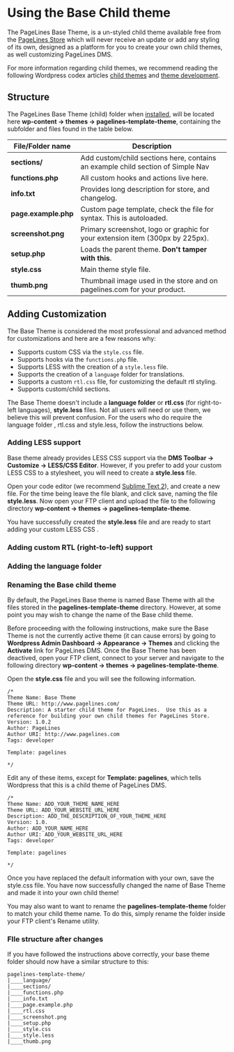 # Using the Base Child theme #

The PageLines Base Theme, is a un-styled child theme available free from the [PageLines Store](/getting-started/pagelines-store) which will never receive an update or add any styling of its own, designed as a platform for you to create your own child themes, as well customizing PageLines DMS.

For more information regarding child themes, we recommend reading the following Wordpress codex articles [child themes](http://codex.wordpress.org/Child_Themes) and [theme development](http://codex.wordpress.org/Theme_Development).

## Structure ##

The PageLines Base Theme (child) folder when [installed](/configure/installing-store-products), will be located here **wp-content → themes → pagelines-template-theme**, containing the subfolder and files found in the table below.

<table class="table table-striped table-bordered">
  <thead>
    <tr>
      <th>File/Folder name</th>
      <th>Description</th>
    </tr>
  </thead>
  <tbody>
    <tr>
      <td><strong>sections/</strong></td>
      <td>Add custom/child sections here, contains an example child section of Simple Nav</td>
    </tr>
    <tr>
      <td><strong>functions.php</strong></td>
      <td>All custom hooks and actions live here.</td>
    </tr>
    <tr>
      <td><strong>info.txt</strong></td>
      <td>Provides long description for store, and changelog.</td>
    </tr>
    <tr>
      <td><strong>page.example.php</strong></td>
      <td>Custom page template, check the file for syntax. This is autoloaded.</td>
    </tr>
    <tr>
      <td><strong>screenshot.png</strong></td>
      <td>Primary screenshot, logo or graphic for your extension item (300px by 225px).</td>
    </tr>
    <tr>
    <tr>
      <td><strong>setup.php</strong></td>
      <td>Loads the parent theme. <strong>Don't tamper with this</strong>.</td>
    </tr>
    <tr>
      <td><strong>style.css</strong></td>
      <td>Main theme style file.</td>
    </tr>
    <tr>
      <td><strong>thumb.png</strong></td>
      <td>Thumbnail image used in the store and on pagelines.com for your product.</td>
    </tr>
  </tbody>
</table>

## Adding Customization ##

The Base Theme is considered the most professional and advanced method for customizations and here are a few reasons why:

* Supports custom CSS via the `style.css` file.
* Supports hooks via the `functions.php` file.
* Supports LESS with the creation of a `style.less` file.
* Supports the creation of a `language` folder for translations.
* Supports a custom `rtl.css` file, for customizing the default rtl styling.
* Supports custom/child sections.

The Base Theme doesn't include a **language folder** or **rtl.css** (for right-to-left languages), **style.less** files. Not all users will need or use them, we believe this will prevent confusion. For the users who do require the language folder , rtl.css and style.less, follow the instructions below.

### Adding LESS support ###

Base theme already provides LESS CSS support via the **DMS Toolbar &rarr; Customize &rarr; LESS/CSS Editor**. However, if you prefer to add your custom LESS CSS to a stylesheet, you will need to create a **style.less** file.

Open your code editor (we recommend [Sublime Text 2](http://www.sublimetext.com/2)), and create a new file. For the time being leave the file blank, and click save, naming the file **style.less**. Now open your FTP client and upload the file to the following directory **wp-content &rarr; themes &rarr; pagelines-template-theme**.

You have successfully created the **style.less** file and are ready to start adding your custom LESS CSS .

### Adding custom RTL (right-to-left) support ###



### Adding the language folder ###



### Renaming the Base child theme ###

By default, the PageLines Base theme is named Base Theme with all the files stored in the **pagelines-template-theme** directory. However, at some point you may wish to change the name of the Base child theme.

Before proceeding with the following instructions, make sure the Base Theme is not the currently active theme (it can cause errors) by going to **Wordpress Admin Dashboard → Appearance → Themes** and clicking the **Activate** link for PageLines DMS.  Once the Base Theme has been deactived, open your FTP client, connect to your server and navigate to the following directory **wp-content &rarr; themes &rarr; pagelines-template-theme**.

Open the **style.css** file and you will see the following information.

~~~ .php
/*
Theme Name: Base Theme
Theme URL: http://www.pagelines.com/
Description: A starter child theme for PageLines.  Use this as a reference for building your own child themes for PageLines Store.
Version: 1.0.2
Author: PageLines
Author URI: http://www.pagelines.com
Tags: developer

Template: pagelines

*/
~~~

Edit any of these items, except for **Template: pagelines**, which tells Wordpress that this is a child theme of PageLines DMS.

~~~ .php
/*
Theme Name: ADD_YOUR_THEME_NAME_HERE
Theme URL: ADD_YOUR_WEBSITE_URL_HERE
Description: ADD_THE_DESCRIPTION_OF_YOUR_THEME_HERE
Version: 1.0.
Author: ADD_YOUR_NAME_HERE
Author URI: ADD_YOUR_WEBSITE_URL_HERE
Tags: developer

Template: pagelines

*/
~~~

Once you have replaced the default information with your own, save the style.css file. You have now successfully changed the name of Base Theme and made it into your own child theme!

You may also want to want to rename the **pagelines-template-theme** folder to match your child theme name. To do this, simply rename the folder inside your FTP client's Rename utility.


### FIle structure after changes ###

If you have followed the instructions above correctly, your base theme folder should now have a similar structure to this:

    pagelines-template-theme/
    |____language/
    |____sections/
    |____functions.php
    |____info.txt
    |____page.example.php
    |____rtl.css
    |____screenshot.png
    |____setup.php
    |____style.css
    |____style.less
    |____thumb.png